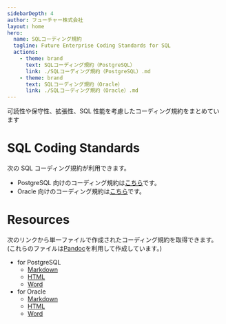 ```yaml
---
sidebarDepth: 4
author: フューチャー株式会社
layout: home
hero:
  name: SQLコーディング規約
  tagline: Future Enterprise Coding Standards for SQL
  actions:
    - theme: brand
      text: SQLコーディング規約（PostgreSQL）
      link: ./SQLコーディング規約（PostgreSQL）.md
    - theme: brand
      text: SQLコーディング規約（Oracle）
      link: ./SQLコーディング規約（Oracle）.md
---
```


可読性や保守性、拡張性、SQL 性能を考慮したコーディング規約をまとめています

# SQL Coding Standards

次の SQL コーディング規約が利用できます。

- PostgreSQL 向けのコーディング規約は[こちら](./SQLコーディング規約（PostgreSQL）.md)です。
- Oracle 向けのコーディング規約は[こちら](./SQLコーディング規約（Oracle）.md)です。

# Resources

次のリンクから単一ファイルで作成されたコーディング規約を取得できます。\
(これらのファイルは[Pandoc]を利用して作成しています。)

- for PostgreSQL
  - [Markdown](https://github.com/future-architect/coding-standards/blob/master/documents/forSQL/SQLコーディング規約（PostgreSQL）.md)
  - [HTML](https://github.com/future-architect/coding-standards/blob/gh-pages/resources/SQLコーディング規約（PostgreSQL）.html)
  - [Word](https://github.com/future-architect/coding-standards/raw/gh-pages/resources/SQLコーディング規約（PostgreSQL）.docx)
- for Oracle
  - [Markdown](https://github.com/future-architect/coding-standards/blob/master/documents/forSQL/SQLコーディング規約（Oracle）.md)
  - [HTML](https://github.com/future-architect/coding-standards/blob/gh-pages/resources/SQLコーディング規約（Oracle）.html)
  - [Word](https://github.com/future-architect/coding-standards/raw/gh-pages/resources/SQLコーディング規約（Oracle）.docx)

[pandoc]: https://pandoc.org/

